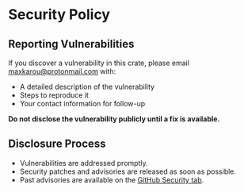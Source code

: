 # Security Policy

## Reporting Vulnerabilities

If you discover a vulnerability in this crate, please email [maxkarou@protonmail.com](mailto:maxkarou@protonmail.com) with:
- A detailed description of the vulnerability
- Steps to reproduce it
- Your contact information for follow-up

**Do not disclose the vulnerability publicly until a fix is available.**

## Disclosure Process

- Vulnerabilities are addressed promptly.
- Security patches and advisories are released as soon as possible.
- Past advisories are available on the [GitHub Security tab](https://github.com/52/c32/security).

